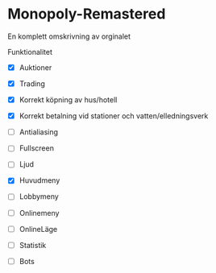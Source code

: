 # Monopoly-Remastered

En komplett omskrivning av orginalet

Funktionalitet
- [x] Auktioner
- [x] Trading
- [x] Korrekt köpning av hus/hotell
- [x] Korrekt betalning vid stationer och vatten/elledningsverk
- [ ] Antialiasing
- [ ] Fullscreen
- [ ] Ljud
- [x] Huvudmeny
- [ ] Lobbymeny
- [ ] Onlinemeny
- [ ] OnlineLäge
- [ ] Statistik
- [ ] Bots

